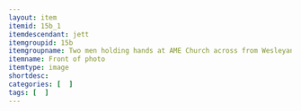 ```yaml
---
layout: item
itemid: 15b_1
itemdescendant: jett
itemgroupid: 15b
itemgroupname: Two men holding hands at AME Church across from Wesleyan Church
itemname: Front of photo
itemtype: image
shortdesc: 
categories: [  ]
tags: [  ]
---
```







